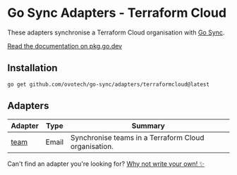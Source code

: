 # Go Sync Adapters - Terraform Cloud
These adapters synchronise a Terraform Cloud organisation with [Go Sync](https://github.com/ovotech/go-sync).

[Read the documentation on pkg.go.dev](https://pkg.go.dev/github.com/ovotech/go-sync/adapters/terraformcloud)

## Installation
```shell
go get github.com/ovotech/go-sync/adapters/terraformcloud@latest
```

## Adapters

| Adapter                                                                            | Type  | Summary                                              |
|------------------------------------------------------------------------------------|-------|------------------------------------------------------|
| [team](https://pkg.go.dev/github.com/ovotech/go-sync/adapters/terraformcloud/team) | Email | Synchronise teams in a Terraform Cloud organisation. |

Can't find an adapter you're looking for? [Why not write your own! ✨](/CONTRIBUTING.md)
